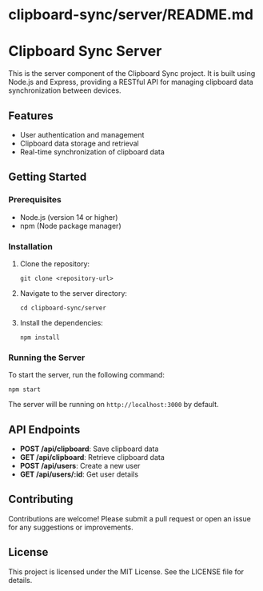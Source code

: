 # clipboard-sync/server/README.md

# Clipboard Sync Server

This is the server component of the Clipboard Sync project. It is built using Node.js and Express, providing a RESTful API for managing clipboard data synchronization between devices.

## Features

- User authentication and management
- Clipboard data storage and retrieval
- Real-time synchronization of clipboard data

## Getting Started

### Prerequisites

- Node.js (version 14 or higher)
- npm (Node package manager)

### Installation

1. Clone the repository:
   ```
   git clone <repository-url>
   ```

2. Navigate to the server directory:
   ```
   cd clipboard-sync/server
   ```

3. Install the dependencies:
   ```
   npm install
   ```

### Running the Server

To start the server, run the following command:
```
npm start
```

The server will be running on `http://localhost:3000` by default.

## API Endpoints

- **POST /api/clipboard**: Save clipboard data
- **GET /api/clipboard**: Retrieve clipboard data
- **POST /api/users**: Create a new user
- **GET /api/users/:id**: Get user details

## Contributing

Contributions are welcome! Please submit a pull request or open an issue for any suggestions or improvements.

## License

This project is licensed under the MIT License. See the LICENSE file for details.